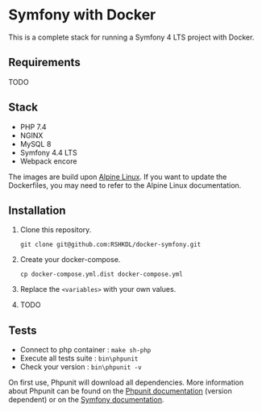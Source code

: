 # Symfony with Docker

This is a complete stack for running a Symfony 4 LTS project with Docker.

## Requirements

TODO

## Stack

- PHP 7.4
- NGINX
- MySQL 8
- Symfony 4.4 LTS
- Webpack encore

The images are build upon [Alpine Linux](https://alpinelinux.org/). If you want to
update the Dockerfiles, you may need to refer to the Alpine Linux documentation.

## Installation

1. Clone this repository.

    `git clone git@github.com:RSHKDL/docker-symfony.git`

2. Create your docker-compose.

    `cp docker-compose.yml.dist docker-compose.yml`

3. Replace the `<variables>` with your own values.

4. TODO

## Tests

- Connect to php container : `make sh-php`
- Execute all tests suite : `bin\phpunit`
- Check your version : `bin\phpunit -v`

On first use, Phpunit will download all dependencies. More information about Phpunit can be found
on the [Phpunit documentation](https://phpunit.readthedocs.io/en/7.5/) (version dependent)
or on the [Symfony documentation](https://symfony.com/doc/4.4/testing.html).